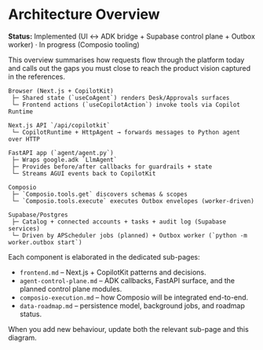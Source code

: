 # Architecture Overview

**Status:** Implemented (UI ↔ ADK bridge + Supabase control plane + Outbox worker)
· In progress (Composio tooling)

This overview summarises how requests flow through the platform today and calls out the
gaps you must close to reach the product vision captured in the references.

```
Browser (Next.js + CopilotKit)
 ├─ Shared state (`useCoAgent`) renders Desk/Approvals surfaces
 └─ Frontend actions (`useCopilotAction`) invoke tools via Copilot Runtime

Next.js API `/api/copilotkit`
 └─ CopilotRuntime + HttpAgent → forwards messages to Python agent over HTTP

FastAPI app (`agent/agent.py`)
 ├─ Wraps google.adk `LlmAgent`
 ├─ Provides before/after callbacks for guardrails + state
 └─ Streams AGUI events back to CopilotKit

Composio
 ├─ `Composio.tools.get` discovers schemas & scopes
 └─ `Composio.tools.execute` executes Outbox envelopes (worker-driven)

Supabase/Postgres
 ├─ Catalog + connected accounts + tasks + audit log (Supabase services)
 └─ Driven by APScheduler jobs (planned) + Outbox worker (`python -m worker.outbox start`)
```

Each component is elaborated in the dedicated sub-pages:

- `frontend.md` – Next.js + CopilotKit patterns and decisions.
- `agent-control-plane.md` – ADK callbacks, FastAPI surface, and the planned control
  plane modules.
- `composio-execution.md` – how Composio will be integrated end-to-end.
- `data-roadmap.md` – persistence model, background jobs, and roadmap status.

When you add new behaviour, update both the relevant sub-page and this diagram.
